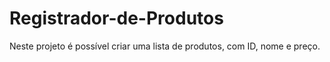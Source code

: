 # Registrador-de-Produtos

Neste projeto é possível criar uma lista de produtos, com ID, nome e preço. 
